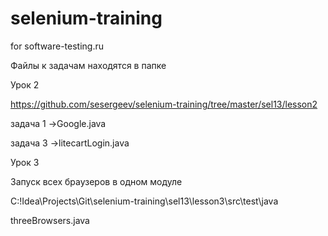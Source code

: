 # selenium-training
for software-testing.ru


Файлы к задачам находятся в папке

Урок 2

https://github.com/sesergeev/selenium-training/tree/master/sel13/lesson2

задача 1 ->Google.java 

задача 3 ->litecartLogin.java

Урок 3

Запуск всех браузеров в одном модуле

C:\!Idea\Projects\Git\selenium-training\sel13\lesson3\src\test\java

threeBrowsers.java

